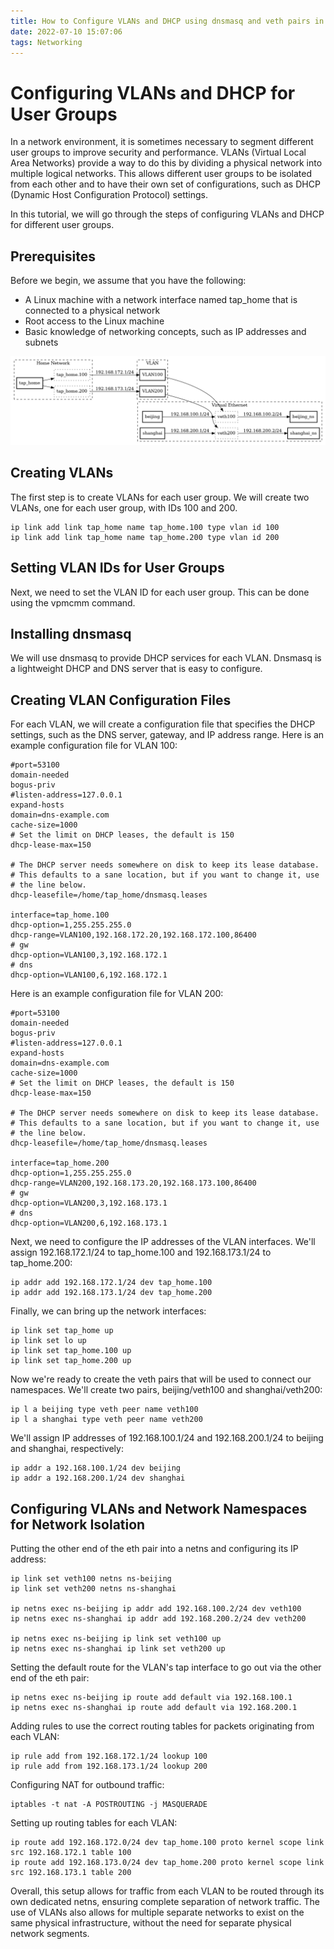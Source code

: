```yaml
---
title: How to Configure VLANs and DHCP using dnsmasq and veth pairs in Linux
date: 2022-07-10 15:07:06
tags: Networking
---
```


# Configuring VLANs and DHCP for User Groups
In a network environment, it is sometimes necessary to segment different user groups to improve security and performance. VLANs (Virtual Local Area Networks) provide a way to do this by dividing a physical network into multiple logical networks. This allows different user groups to be isolated from each other and to have their own set of configurations, such as DHCP (Dynamic Host Configuration Protocol) settings.

In this tutorial, we will go through the steps of configuring VLANs and DHCP for different user groups.

## Prerequisites
Before we begin, we assume that you have the following:

- A Linux machine with a network interface named tap_home that is connected to a physical network
- Root access to the Linux machine
- Basic knowledge of networking concepts, such as IP addresses and subnets

![network_topology-overview](/images/How_to_Configure_VLANs_and_DHCP_using_dnsmasq_and_veth_pairs_in_Linux.png)

## Creating VLANs
The first step is to create VLANs for each user group. We will create two VLANs, one for each user group, with IDs 100 and 200.

```
ip link add link tap_home name tap_home.100 type vlan id 100
ip link add link tap_home name tap_home.200 type vlan id 200
```
<!--more-->

## Setting VLAN IDs for User Groups
Next, we need to set the VLAN ID for each user group. This can be done using the vpmcmm command.

## Installing dnsmasq
We will use dnsmasq to provide DHCP services for each VLAN. Dnsmasq is a lightweight DHCP and DNS server that is easy to configure.

## Creating VLAN Configuration Files
For each VLAN, we will create a configuration file that specifies the DHCP settings, such as the DNS server, gateway, and IP address range. Here is an example configuration file for VLAN 100:
```
#port=53100
domain-needed
bogus-priv
#listen-address=127.0.0.1
expand-hosts
domain=dns-example.com
cache-size=1000
# Set the limit on DHCP leases, the default is 150
dhcp-lease-max=150

# The DHCP server needs somewhere on disk to keep its lease database.
# This defaults to a sane location, but if you want to change it, use
# the line below.
dhcp-leasefile=/home/tap_home/dnsmasq.leases

interface=tap_home.100
dhcp-option=1,255.255.255.0
dhcp-range=VLAN100,192.168.172.20,192.168.172.100,86400
# gw
dhcp-option=VLAN100,3,192.168.172.1
# dns
dhcp-option=VLAN100,6,192.168.172.1

```

Here is an example configuration file for VLAN 200:
```
#port=53100
domain-needed
bogus-priv
#listen-address=127.0.0.1
expand-hosts
domain=dns-example.com
cache-size=1000
# Set the limit on DHCP leases, the default is 150
dhcp-lease-max=150

# The DHCP server needs somewhere on disk to keep its lease database.
# This defaults to a sane location, but if you want to change it, use
# the line below.
dhcp-leasefile=/home/tap_home/dnsmasq.leases

interface=tap_home.200
dhcp-option=1,255.255.255.0
dhcp-range=VLAN200,192.168.173.20,192.168.173.100,86400
# gw
dhcp-option=VLAN200,3,192.168.173.1
# dns
dhcp-option=VLAN200,6,192.168.173.1

```

Next, we need to configure the IP addresses of the VLAN interfaces. We'll assign 192.168.172.1/24 to tap_home.100 and 192.168.173.1/24 to tap_home.200:
```
ip addr add 192.168.172.1/24 dev tap_home.100
ip addr add 192.168.173.1/24 dev tap_home.200

```
Finally, we can bring up the network interfaces:
```
ip link set tap_home up
ip link set lo up
ip link set tap_home.100 up
ip link set tap_home.200 up

```
Now we're ready to create the veth pairs that will be used to connect our namespaces. We'll create two pairs, beijing/veth100 and shanghai/veth200:
```
ip l a beijing type veth peer name veth100
ip l a shanghai type veth peer name veth200

```

We'll assign IP addresses of 192.168.100.1/24 and 192.168.200.1/24 to beijing and shanghai, respectively:
```
ip addr a 192.168.100.1/24 dev beijing
ip addr a 192.168.200.1/24 dev shanghai

```
## Configuring VLANs and Network Namespaces for Network Isolation
Putting the other end of the eth pair into a netns and configuring its IP address:

```
ip link set veth100 netns ns-beijing
ip link set veth200 netns ns-shanghai

ip netns exec ns-beijing ip addr add 192.168.100.2/24 dev veth100
ip netns exec ns-shanghai ip addr add 192.168.200.2/24 dev veth200

ip netns exec ns-beijing ip link set veth100 up
ip netns exec ns-shanghai ip link set veth200 up
```

Setting the default route for the VLAN's tap interface to go out via the other end of the eth pair:

```
ip netns exec ns-beijing ip route add default via 192.168.100.1
ip netns exec ns-shanghai ip route add default via 192.168.200.1
```
Adding rules to use the correct routing tables for packets originating from each VLAN:

```
ip rule add from 192.168.172.1/24 lookup 100
ip rule add from 192.168.173.1/24 lookup 200
```
Configuring NAT for outbound traffic:

```
iptables -t nat -A POSTROUTING -j MASQUERADE
```

Setting up routing tables for each VLAN:

```
ip route add 192.168.172.0/24 dev tap_home.100 proto kernel scope link src 192.168.172.1 table 100
ip route add 192.168.173.0/24 dev tap_home.200 proto kernel scope link src 192.168.173.1 table 200
```
Overall, this setup allows for traffic from each VLAN to be routed through its own dedicated netns, ensuring complete separation of network traffic. The use of VLANs also allows for multiple separate networks to exist on the same physical infrastructure, without the need for separate physical network segments.



